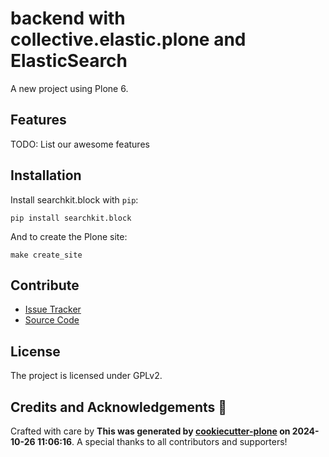 # backend with collective.elastic.plone and ElasticSearch

A new project using Plone 6.

## Features

TODO: List our awesome features

## Installation

Install searchkit.block with `pip`:

```shell
pip install searchkit.block
```
And to create the Plone site:

```shell
make create_site
```

## Contribute

- [Issue Tracker](https://github.com/rohberg/searchkit.block/issues)
- [Source Code](https://github.com/rohberg/searchkit.block/)

## License

The project is licensed under GPLv2.

## Credits and Acknowledgements 🙏

Crafted with care by **This was generated by [cookiecutter-plone](https://github.com/plone/cookieplone-templates/backend_addon) on 2024-10-26 11:06:16**. A special thanks to all contributors and supporters!
